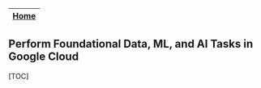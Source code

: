 
|[Home](../README.md)|
|-------|

## Perform Foundational Data, ML, and AI Tasks in Google Cloud

[TOC]
            